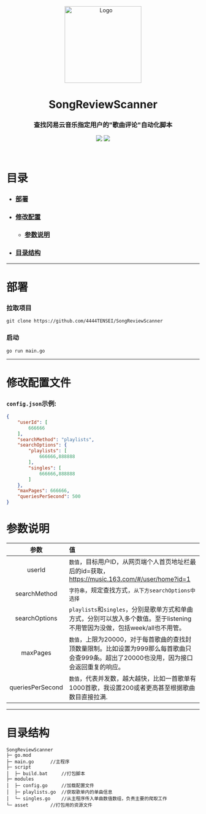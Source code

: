 
<p align="center"><img src="https://testingcf.jsdelivr.net/gh/4444TENSEI/CDN/img/avatar/AngelDog/AngelDog-rounded.png" alt="Logo"
    width="200" height="200"/></p>
<h1 align="center">SongReviewScanner</h1>
<h3 align="center">查找冈易云音乐指定用户的"歌曲评论"自动化脚本</h3>
<p align="center">
    <img src="https://img.shields.io/badge/Go-00ADD8?style=for-the-badge&logo=go&logoColor=white" />
    <img src="https://img.shields.io/badge/json-5E5C5C?style=for-the-badge&logo=json&logoColor=white" />
</p>

<br/>

# 目录

- ### [部署](#部署-1)

- ### [修改配置](#修改配置文件-1)

  - ### [参数说明](#参数说明-1)

- ### [目录结构](#目录结构-1)

  

<hr/>

# 部署

### 拉取项目

```
git clone https://github.com/4444TENSEI/SongReviewScanner
```

### 启动

```
go run main.go
```



<hr/>

# 修改配置文件

### `config.json`示例:

```json
{
    "userId": [
        666666
    ],
    "searchMethod": "playlists",
    "searchOptions": {
        "playlists": [
            666666,888888
        ],
        "singles": [
            666666,888888
        ]
    },
    "maxPages": 666666,
    "queriesPerSecond": 500
}
```

# 参数说明

|       参数       | 值                                                           |
| :--------------: | :----------------------------------------------------------- |
|      userId      | `数值`，目标用户ID，从网页端个人首页地址栏最后的id=获取，https://music.163.com/#/user/home?id=1 |
|   searchMethod   | `字符串`，规定查找方式，`从下方searchOptions中选择`          |
|  searchOptions   | `playlists`和`singles`，分别是歌单方式和单曲方式，分别可以放入多个数值。至于listening不用管因为没做，包括week/all也不用管。 |
|     maxPages     | `数值`，上限为20000，对于每首歌曲的查找封顶数量限制。比如设置为999那么每首歌曲只会查999条。超出了20000也没用，因为接口会返回重复的响应。 |
| queriesPerSecond | `数值`，代表并发数，越大越快，比如一首歌单有1000首歌，我设置200或者更高甚至根据歌曲数目直接拉满. |



<hr/>

# 目录结构

```
SongReviewScanner
├─ go.mod
├─ main.go		//主程序
├─ script
│  ├─ build.bat		//打包脚本
├─ modules
│  ├─ config.go		//加载配置文件
│  ├─ playlists.go	//获取歌单内的单曲信息
│  └─ singles.go	//从主程序传入单曲数值数组，负责主要的爬取工作
└─ asset		//打包用的资源文件
```
